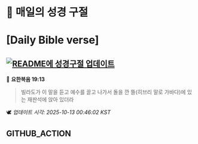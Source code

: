 # 🙏 매일의 성경 구절
# [Daily Bible verse]
## [![README에 성경구절 업데이트](https://github.com/DONGSUKA/first_test/actions/workflows/update-readme-bible.yml/badge.svg)](https://github.com/DONGSUKA/first_test/actions/workflows/update-readme-bible.yml)
<!-- START_BIBLE_VERSE -->
📖 **요한복음 19:13**
> 빌라도가 이 말을 듣고 예수를 끌고 나가서 돌을 깐 뜰(히브리 말로 가바다)에 있는 재판석에 앉아 있더라

🕊️ _업데이트 시각: 2025-10-13 00:46:02 KST_
  <!-- END_BIBLE_VERSE -->
## GITHUB_ACTION
